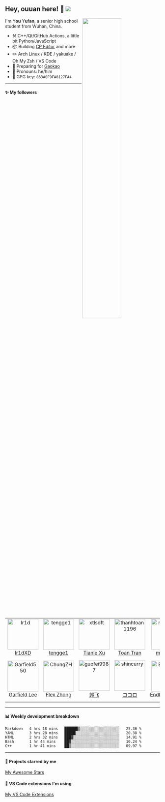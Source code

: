 <!--

Thank you if you like this README!

BUT, please DO NOT copy this and create your README based on it.

You can use it as a reference, and copy a part of it, but DO NOT copy this and create your README based on it.

It is very common that you forget to change some information and leave mine in your README. This has happened too many times.

And, this README is auto-updated by GitHub Actions, you can read [the official documentation](https://docs.github.com/actions) to learn about it.

Only when you know what you are copying should you paste it. So, again, please DO NOT copy this and create your README based on it.

What's more, you can find other awesome profile READMEs in https://github.com/abhisheknaiidu/awesome-github-profile-readme. There could be one that fits you better than this README.

Wish you a good-looking README!

                            —— ouuan (https://github.com/ouuan)

-->

## Hey, ouuan here! :wave: [![ ](https://cfrating.ihcr.top/?user=ouuan&style=flat-square)](https://codeforces.com/profile/ouuan)

<img align="right" width="50%" src="https://github-readme-stats.vercel.app/api?username=ouuan&show_icons=true">

I'm Y**ou** Y**u**f**an**, a senior high school student from Wuhan, China.

-   :hammer_and_pick: C++/Qt/GitHub Actions, a little bit Python/JavaScript
-   :package: Building [CP Editor](https://github.com/cpeditor/cpeditor) and more
-   :pencil2: Arch Linux / KDE / yakuake / Oh My Zsh / VS Code
-   :seedling: Preparing for [Gaokao](https://en.wikipedia.org/wiki/National_College_Entrance_Examination)
-   :man: Pronouns: he/him
-   :key: GPG key: `863A0F9FA8127FA4`

---

#### :sparkles: My followers

<!--START_SECTION:top-followers-->
<table>
  <tr>
    <td align="center">
      <a href="https://github.com/Ir1d">
        <img src="https://avatars2.githubusercontent.com/u/10709657" width="100px;" alt="Ir1d"/>
      </a>
      <br />
      <a href="https://github.com/Ir1d">Ir1dXD</a>
    </td>
    <td align="center">
      <a href="https://github.com/tengge1">
        <img src="https://avatars2.githubusercontent.com/u/10705556" width="100px;" alt="tengge1"/>
      </a>
      <br />
      <a href="https://github.com/tengge1">tengge1</a>
    </td>
    <td align="center">
      <a href="https://github.com/xtlsoft">
        <img src="https://avatars2.githubusercontent.com/u/16159830" width="100px;" alt="xtlsoft"/>
      </a>
      <br />
      <a href="https://github.com/xtlsoft">Tianle Xu</a>
    </td>
    <td align="center">
      <a href="https://github.com/thanhtoan1196">
        <img src="https://avatars2.githubusercontent.com/u/16433547" width="100px;" alt="thanhtoan1196"/>
      </a>
      <br />
      <a href="https://github.com/thanhtoan1196">Toan Tran</a>
    </td>
    <td align="center">
      <a href="https://github.com/memset0">
        <img src="https://avatars2.githubusercontent.com/u/34177126" width="100px;" alt="memset0"/>
      </a>
      <br />
      <a href="https://github.com/memset0">memset0</a>
    </td>
    <td align="center">
      <a href="https://github.com/2014CAIS01">
        <img src="https://avatars2.githubusercontent.com/u/22931465" width="100px;" alt="2014CAIS01"/>
      </a>
      <br />
      <a href="https://github.com/2014CAIS01">cubercsl</a>
    </td>
    <td align="center">
      <a href="https://github.com/refs">
        <img src="https://avatars2.githubusercontent.com/u/6905948" width="100px;" alt="refs"/>
      </a>
      <br />
      <a href="https://github.com/refs">Alex Unger</a>
    </td>
  </tr>
  <tr>
    <td align="center">
      <a href="https://github.com/Garfield550">
        <img src="https://avatars2.githubusercontent.com/u/3471836" width="100px;" alt="Garfield550"/>
      </a>
      <br />
      <a href="https://github.com/Garfield550">Garfield Lee</a>
    </td>
    <td align="center">
      <a href="https://github.com/ChungZH">
        <img src="https://avatars2.githubusercontent.com/u/42088872" width="100px;" alt="ChungZH"/>
      </a>
      <br />
      <a href="https://github.com/ChungZH">Flex Zhong</a>
    </td>
    <td align="center">
      <a href="https://github.com/guofei9987">
        <img src="https://avatars2.githubusercontent.com/u/19920283" width="100px;" alt="guofei9987"/>
      </a>
      <br />
      <a href="https://github.com/guofei9987">郭飞</a>
    </td>
    <td align="center">
      <a href="https://github.com/shincurry">
        <img src="https://avatars2.githubusercontent.com/u/4946624" width="100px;" alt="shincurry"/>
      </a>
      <br />
      <a href="https://github.com/shincurry">ココロ</a>
    </td>
    <td align="center">
      <a href="https://github.com/EndlessCheng">
        <img src="https://avatars2.githubusercontent.com/u/7086966" width="100px;" alt="EndlessCheng"/>
      </a>
      <br />
      <a href="https://github.com/EndlessCheng">EndlessCheng</a>
    </td>
    <td align="center">
      <a href="https://github.com/HoshinoTented">
        <img src="https://avatars2.githubusercontent.com/u/25280943" width="100px;" alt="HoshinoTented"/>
      </a>
      <br />
      <a href="https://github.com/HoshinoTented">Hoshino Tented</a>
    </td>
    <td align="center">
      <a href="https://github.com/Enter-tainer">
        <img src="https://avatars2.githubusercontent.com/u/25521218" width="100px;" alt="Enter-tainer"/>
      </a>
      <br />
      <a href="https://github.com/Enter-tainer">mgt</a>
    </td>
  </tr>
</table>
<!--END_SECTION:top-followers-->

---

#### :bar_chart: Weekly development breakdown

<!--START_SECTION:waka-->
```text
Markdown   4 hrs 18 mins   ██████▒░░░░░░░░░░░░░░░░░░   25.36 % 
YAML       3 hrs 28 mins   █████░░░░░░░░░░░░░░░░░░░░   20.38 % 
HTML       2 hrs 32 mins   ███▓░░░░░░░░░░░░░░░░░░░░░   14.91 % 
Bash       1 hr 44 mins    ██▓░░░░░░░░░░░░░░░░░░░░░░   10.24 % 
C++        1 hr 41 mins    ██▒░░░░░░░░░░░░░░░░░░░░░░   09.97 % 
```
<!--END_SECTION:waka-->

---

#### :star2: Projects starred by me

[My Awesome Stars](AWESOME-STARS.md)

#### :wrench: VS Code extensions I'm using

[My VS Code Extensions](MY-VSCODE-EXTENSIONS.md)
